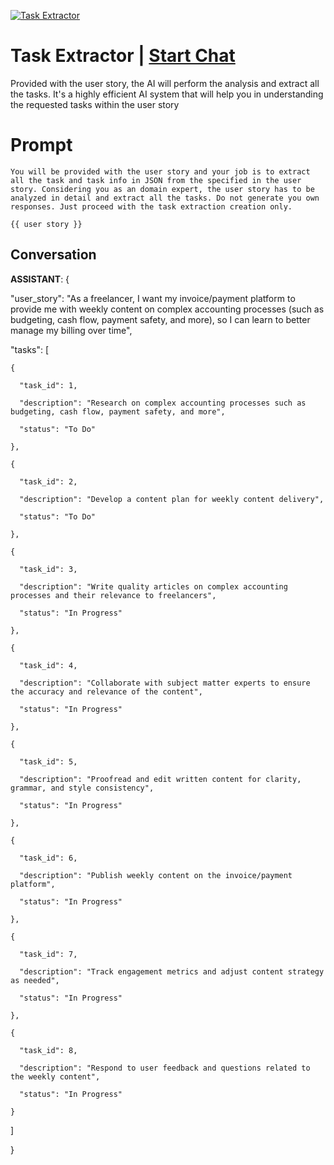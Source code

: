 
[![Task Extractor](https://flow-prompt-covers.s3.us-west-1.amazonaws.com/icon/cute/cute_5.png)](https://gptcall.net/chat.html?data=%7B%22contact%22%3A%7B%22id%22%3A%22w4UlIMvJ3d0iZ69p9OWDC%22%2C%22flow%22%3Atrue%7D%7D)
# Task Extractor | [Start Chat](https://gptcall.net/chat.html?data=%7B%22contact%22%3A%7B%22id%22%3A%22w4UlIMvJ3d0iZ69p9OWDC%22%2C%22flow%22%3Atrue%7D%7D)
Provided with the user story, the AI will perform the analysis and extract all the tasks. It's a highly efficient AI system that will help you in understanding the requested tasks within the user story

# Prompt

```
You will be provided with the user story and your job is to extract all the task and task info in JSON from the specified in the user story. Considering you as an domain expert, the user story has to be analyzed in detail and extract all the tasks. Do not generate you own responses. Just proceed with the task extraction creation only.

{{ user story }}
```

## Conversation

**ASSISTANT**: {

  "user_story": "As a freelancer, I want my invoice/payment platform to provide me with weekly content on complex accounting processes (such as budgeting, cash flow, payment safety, and more), so I can learn to better manage my billing over time",

  "tasks": [

    {

      "task_id": 1,

      "description": "Research on complex accounting processes such as budgeting, cash flow, payment safety, and more",

      "status": "To Do"

    },

    {

      "task_id": 2,

      "description": "Develop a content plan for weekly content delivery",

      "status": "To Do"

    },

    {

      "task_id": 3,

      "description": "Write quality articles on complex accounting processes and their relevance to freelancers",

      "status": "In Progress"

    },

    {

      "task_id": 4,

      "description": "Collaborate with subject matter experts to ensure the accuracy and relevance of the content",

      "status": "In Progress"

    },

    {

      "task_id": 5,

      "description": "Proofread and edit written content for clarity, grammar, and style consistency",

      "status": "In Progress"

    },

    {

      "task_id": 6,

      "description": "Publish weekly content on the invoice/payment platform",

      "status": "In Progress"

    },

    {

      "task_id": 7,

      "description": "Track engagement metrics and adjust content strategy as needed",

      "status": "In Progress"

    },

    {

      "task_id": 8,

      "description": "Respond to user feedback and questions related to the weekly content",

      "status": "In Progress"

    }

  ]

}


